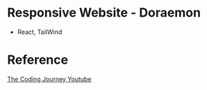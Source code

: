 # Responsive Website - Doraemon

- React, TailWind

# Reference

[The Coding Journey Youtube](https://www.youtube.com/watch?v=8QW_tgAYM5Y)
